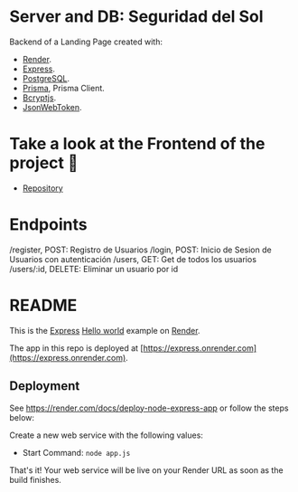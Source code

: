 # Server and DB: Seguridad del Sol

Backend of a Landing Page created with:

- [Render](https://render.com/).
- [Express](https://expressjs.com/).
- [PostgreSQL](https://www.postgresql.org/).
- [Prisma](https://www.prisma.io/), Prisma Client.
- [Bcryptjs](https://www.npmjs.com/package/bcryptjs).
- [JsonWebToken](https://www.npmjs.com/package/jsonwebtoken).

# Take a look at the Frontend of the project 👀

- [Repository](https://github.com/santiimadariaga/seguridad-del-sol)

# Endpoints
/register, POST: Registro de Usuarios
/login, POST: Inicio de Sesion de Usuarios con autenticación
/users, GET: Get de todos los usuarios
/users/:id, DELETE: Eliminar un usuario por id

# README

This is the [Express](https://expressjs.com) [Hello world](https://expressjs.com/en/starter/hello-world.html) example on [Render](https://render.com).

The app in this repo is deployed at [https://express.onrender.com](https://express.onrender.com).

## Deployment

See https://render.com/docs/deploy-node-express-app or follow the steps below:

Create a new web service with the following values:

- Start Command: `node app.js`

That's it! Your web service will be live on your Render URL as soon as the build finishes.
